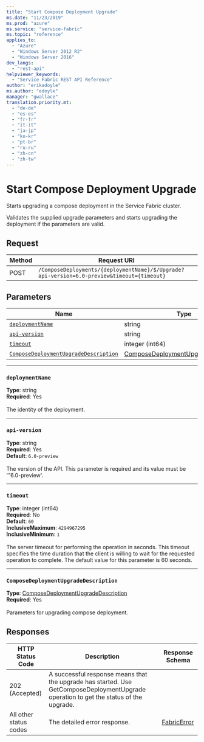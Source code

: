 ```yaml
---
title: "Start Compose Deployment Upgrade"
ms.date: "11/23/2019"
ms.prod: "azure"
ms.service: "service-fabric"
ms.topic: "reference"
applies_to: 
  - "Azure"
  - "Windows Server 2012 R2"
  - "Windows Server 2016"
dev_langs: 
  - "rest-api"
helpviewer_keywords: 
  - "Service Fabric REST API Reference"
author: "erikadoyle"
ms.author: "edoyle"
manager: "gwallace"
translation.priority.mt: 
  - "de-de"
  - "es-es"
  - "fr-fr"
  - "it-it"
  - "ja-jp"
  - "ko-kr"
  - "pt-br"
  - "ru-ru"
  - "zh-cn"
  - "zh-tw"
---
```

# Start Compose Deployment Upgrade
Starts upgrading a compose deployment in the Service Fabric cluster.

Validates the supplied upgrade parameters and starts upgrading the deployment if the parameters are valid.

## Request
| Method | Request URI |
| ------ | ----------- |
| POST | `/ComposeDeployments/{deploymentName}/$/Upgrade?api-version=6.0-preview&timeout={timeout}` |


## Parameters
| Name | Type | Required | Location |
| --- | --- | --- | --- |
| [`deploymentName`](#deploymentname) | string | Yes | Path |
| [`api-version`](#api-version) | string | Yes | Query |
| [`timeout`](#timeout) | integer (int64) | No | Query |
| [`ComposeDeploymentUpgradeDescription`](#composedeploymentupgradedescription) | [ComposeDeploymentUpgradeDescription](sfclient-model-composedeploymentupgradedescription.md) | Yes | Body |

____
### `deploymentName`
__Type__: string <br/>
__Required__: Yes<br/>
<br/>
The identity of the deployment.

____
### `api-version`
__Type__: string <br/>
__Required__: Yes<br/>
__Default__: `6.0-preview` <br/>
<br/>
The version of the API. This parameter is required and its value must be '"6.0-preview'.

____
### `timeout`
__Type__: integer (int64) <br/>
__Required__: No<br/>
__Default__: `60` <br/>
__InclusiveMaximum__: `4294967295` <br/>
__InclusiveMinimum__: `1` <br/>
<br/>
The server timeout for performing the operation in seconds. This timeout specifies the time duration that the client is willing to wait for the requested operation to complete. The default value for this parameter is 60 seconds.

____
### `ComposeDeploymentUpgradeDescription`
__Type__: [ComposeDeploymentUpgradeDescription](sfclient-model-composedeploymentupgradedescription.md) <br/>
__Required__: Yes<br/>
<br/>
Parameters for upgrading compose deployment.

## Responses

| HTTP Status Code | Description | Response Schema |
| --- | --- | --- |
| 202 (Accepted) | A successful response means that the upgrade has started. Use GetComposeDeploymentUpgrade operation to get the status of the upgrade.<br/> |  |
| All other status codes | The detailed error response.<br/> | [FabricError](sfclient-model-fabricerror.md) |
